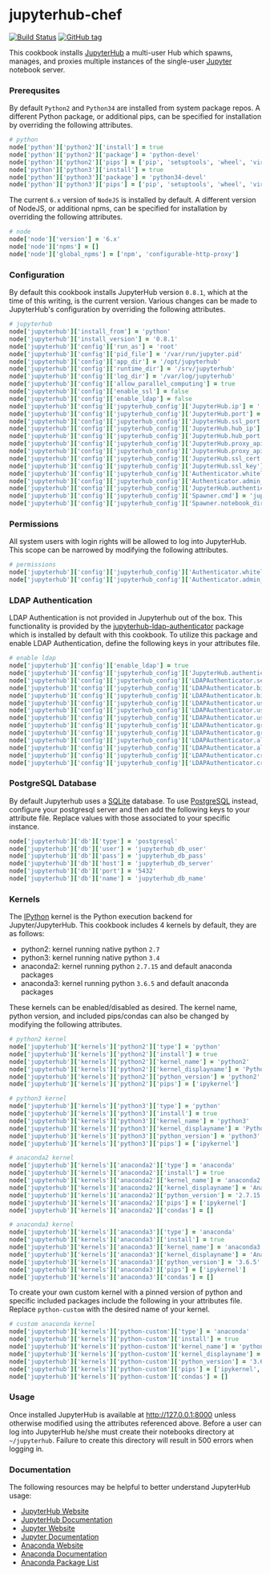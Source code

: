# jupyterhub-chef

[![Build Status](https://travis-ci.org/hansohn/jupyterhub-chef.svg?branch=master)](https://travis-ci.org/hansohn/jupyterhub-chef) [![GitHub tag](https://img.shields.io/github/tag/hansohn/jupyterhub-chef.svg)](https://github.com/hansohn/jupyterhub-chef)

This cookbook installs [JupyterHub](https://github.com/jupyterhub/jupyterhub) a multi-user Hub which spawns, manages, and proxies multiple instances of the single-user [Jupyter](http://jupyter.org/) notebook server.

### Prerequsites

By default `Python2` and `Python34` are installed from system package repos. A different Python package, or additional pips, can be specified for installation by overriding the following attributes.

```ruby
# python
node['python']['python2']['install'] = true
node['python']['python2']['package'] = 'python-devel'
node['python']['python2']['pips'] = ['pip', 'setuptools', 'wheel', 'virtualenv', 'jupyter', 'py4j', 'ipyparallel']
node['python']['python3']['install'] = true
node['python']['python3']['package'] = 'python34-devel'
node['python']['python3']['pips'] = ['pip', 'setuptools', 'wheel', 'virtualenv', 'jupyter', 'py4j', 'ipyparallel']
```

The current `6.x` version of `NodeJS` is installed by default. A different version of NodeJS, or additional npms, can be specified for installation by overriding the following attributes.

```ruby
# node
node['node']['version'] = '6.x'
node['node']['npms'] = []
node['node']['global_npms'] = ['npm', 'configurable-http-proxy']
```

### Configuration

By default this cookbook installs JupyterHub version `0.8.1`, which at the time of this writing, is the current version. Various changes can be made to JupyterHub's configuration by overriding the following attributes.

```ruby
# jupyterhub
node['jupyterhub']['install_from'] = 'python'
node['jupyterhub']['install_version'] = '0.8.1'
node['jupyterhub']['config']['run_as'] = 'root'
node['jupyterhub']['config']['pid_file'] = '/var/run/jupyter.pid'
node['jupyterhub']['config']['app_dir'] = '/opt/jupyterhub'
node['jupyterhub']['config']['runtime_dir'] = '/srv/jupyterhub'
node['jupyterhub']['config']['log_dir'] = '/var/log/jupyterhub'
node['jupyterhub']['config']['allow_parallel_computing'] = true
node['jupyterhub']['config']['enable_ssl'] = false
node['jupyterhub']['config']['enable_ldap'] = false
node['jupyterhub']['config']['jupyterhub_config']['JupyterHub.ip'] = ''
node['jupyterhub']['config']['jupyterhub_config']['JupyterHub.port'] = '8000'
node['jupyterhub']['config']['jupyterhub_config']['JupyterHub.ssl_port'] = '8443'
node['jupyterhub']['config']['jupyterhub_config']['JupyterHub.hub_ip'] = '127.0.0.1'
node['jupyterhub']['config']['jupyterhub_config']['JupyterHub.hub_port'] = '8081'
node['jupyterhub']['config']['jupyterhub_config']['JupyterHub.proxy_api_ip'] = '127.0.0.1'
node['jupyterhub']['config']['jupyterhub_config']['JupyterHub.proxy_api_port'] = '8001'
node['jupyterhub']['config']['jupyterhub_config']['JupyterHub.ssl_cert'] = '/etc/ssl/certs/jupyterhub.crt'
node['jupyterhub']['config']['jupyterhub_config']['JupyterHub.ssl_key'] = '/etc/ssl/private/jupyterhub.key'
node['jupyterhub']['config']['jupyterhub_config']['Authenticator.whitelist'] = []
node['jupyterhub']['config']['jupyterhub_config']['Authenticator.admin_users'] = []
node['jupyterhub']['config']['jupyterhub_config']['JupyterHub.authenticator_class'] = 'jupyterhub.auth.PAMAuthenticator'
node['jupyterhub']['config']['jupyterhub_config']['Spawner.cmd'] = 'jupyterhub-singleuser'
node['jupyterhub']['config']['jupyterhub_config']['Spawner.notebook_dir'] = '~/notebooks'
```

### Permissions

All system users with login rights will be allowed to log into JupyterHub. This scope can be narrowed by modifying the following attributes.

```ruby
# permissions
node['jupyterhub']['config']['jupyterhub_config']['Authenticator.whitelist'] = []
node['jupyterhub']['config']['jupyterhub_config']['Authenticator.admin_users'] = []
```

### LDAP Authentication

LDAP Authentication is not provided in Jupyterhub out of the box. This functionality is provided by the [jupyterhub-ldap-authenticator](https://github.com/hansohn/jupyterhub-ldap-authenticator) package which is installed by default with this cookbook. To utilize this package and enable LDAP Authentication, define the following keys in your attributes file.

```ruby
# enable ldap
node['jupyterhub']['config']['enable_ldap'] = true
node['jupyterhub']['config']['jupyterhub_config']['JupyterHub.authenticator_ldap_class'] = 'ldapauthenticator.LDAPAuthenticator'
node['jupyterhub']['config']['jupyterhub_config']['LDAPAuthenticator.server_hosts'] = ['ldaps://ldap1.example.com:636', 'ldaps://ldap2.example.com:636']
node['jupyterhub']['config']['jupyterhub_config']['LDAPAuthenticator.bind_user_dn'] = 'uid=imauser,cn=users,cn=accounts,dc=example,dc=com'
node['jupyterhub']['config']['jupyterhub_config']['LDAPAuthenticator.bind_user_password'] = 'imapassword'
node['jupyterhub']['config']['jupyterhub_config']['LDAPAuthenticator.user_search_base'] = 'cn=users,cn=accounts,dc=example,dc=com'
node['jupyterhub']['config']['jupyterhub_config']['LDAPAuthenticator.user_search_filter'] = '(&(objectClass=person)(uid={username}))'
node['jupyterhub']['config']['jupyterhub_config']['LDAPAuthenticator.user_membership_attribute'] = 'memberOf'
node['jupyterhub']['config']['jupyterhub_config']['LDAPAuthenticator.group_search_base'] = 'cn=groups,cn=accounts,dc=example,dc=com'
node['jupyterhub']['config']['jupyterhub_config']['LDAPAuthenticator.group_search_filter'] = '(&(objectClass=ipausergroup)(memberOf={group}))'
node['jupyterhub']['config']['jupyterhub_config']['LDAPAuthenticator.allowed_groups'] = ['cn=jupyterhub-users,cn=groups,cn=accounts,dc=example,dc=com']
node['jupyterhub']['config']['jupyterhub_config']['LDAPAuthenticator.allow_nested_groups'] = 'True'
node['jupyterhub']['config']['jupyterhub_config']['LDAPAuthenticator.create_user_home_dir'] = 'True'
node['jupyterhub']['config']['jupyterhub_config']['LDAPAuthenticator.create_user_home_dir_cmd'] = ['mkhomedir_helper']
```

### PostgreSQL Database

By default Jupyterhub uses a [SQLite](https://www.sqlite.org/index.html) database. To use [PostgreSQL](https://www.postgresql.org/) instead, configure your postgresql server and then add the following keys to your attribute file. Replace values with those associated to your specific instance.

```ruby
node['jupyterhub']['db']['type'] = 'postgresql'
node['jupyterhub']['db']['user'] = 'jupyterhub_db_user'
node['jupyterhub']['db']['pass'] = 'jupyterhub_db_pass'
node['jupyterhub']['db']['host'] = 'jupyterhub_db_server'
node['jupyterhub']['db']['port'] = '5432'
node['jupyterhub']['db']['name'] = 'jupyterhub_db_name'
```

### Kernels

The [IPython](https://ipython.org/) kernel is the Python execution backend for Jupyter/JupyterHub. This cookbook includes 4 kernels by default, they are as follows:

- python2: kernel running native python `2.7`
- python3: kernel running native python `3.4`
- anaconda2: kernel running python `2.7.15` and default anaconda packages
- anaconda3: kernel running python `3.6.5` and default anaconda packages

These kernels can be enabled/disabled as desired. The kernel name, python version, and included pips/condas can also be changed by modifying the following attributes.

```ruby
# python2 kernel
node['jupyterhub']['kernels']['python2']['type'] = 'python'
node['jupyterhub']['kernels']['python2']['install'] = true
node['jupyterhub']['kernels']['python2']['kernel_name'] = 'python2'
node['jupyterhub']['kernels']['python2']['kernel_displayname'] = 'Python 2'
node['jupyterhub']['kernels']['python2']['python_version'] = 'python2'
node['jupyterhub']['kernels']['python2']['pips'] = ['ipykernel']

# python3 kernel
node['jupyterhub']['kernels']['python3']['type'] = 'python'
node['jupyterhub']['kernels']['python3']['install'] = true
node['jupyterhub']['kernels']['python3']['kernel_name'] = 'python3'
node['jupyterhub']['kernels']['python3']['kernel_displayname'] = 'Python 3'
node['jupyterhub']['kernels']['python3']['python_version'] = 'python3'
node['jupyterhub']['kernels']['python3']['pips'] = ['ipykernel']

# anaconda2 kernel
node['jupyterhub']['kernels']['anaconda2']['type'] = 'anaconda'
node['jupyterhub']['kernels']['anaconda2']['install'] = true
node['jupyterhub']['kernels']['anaconda2']['kernel_name'] = 'anaconda2'
node['jupyterhub']['kernels']['anaconda2']['kernel_displayname'] = 'Anaconda 2'
node['jupyterhub']['kernels']['anaconda2']['python_version'] = '2.7.15'
node['jupyterhub']['kernels']['anaconda2']['pips'] = ['ipykernel']
node['jupyterhub']['kernels']['anaconda2']['condas'] = []

# anaconda3 kernel
node['jupyterhub']['kernels']['anaconda3']['type'] = 'anaconda'
node['jupyterhub']['kernels']['anaconda3']['install'] = true
node['jupyterhub']['kernels']['anaconda3']['kernel_name'] = 'anaconda3'
node['jupyterhub']['kernels']['anaconda3']['kernel_displayname'] = 'Anaconda 3'
node['jupyterhub']['kernels']['anaconda3']['python_version'] = '3.6.5'
node['jupyterhub']['kernels']['anaconda3']['pips'] = ['ipykernel']
node['jupyterhub']['kernels']['anaconda3']['condas'] = []
```

To create your own custom kernel with a pinned version of python and specific included packages include the following in your attributes file. Replace `python-custom` with the desired name of your kernel.

```ruby
# custom anaconda kernel
node['jupyterhub']['kernels']['python-custom']['type'] = 'anaconda'
node['jupyterhub']['kernels']['python-custom']['install'] = true
node['jupyterhub']['kernels']['python-custom']['kernel_name'] = 'python-custom'
node['jupyterhub']['kernels']['python-custom']['kernel_displayname'] = 'Python Custom'
node['jupyterhub']['kernels']['python-custom']['python_version'] = '3.6.5'
node['jupyterhub']['kernels']['python-custom']['pips'] = ['ipykernel', 'matplotlib', 'pandas', 'scikit-learn', 'tensorflow']
node['jupyterhub']['kernels']['python-custom']['condas'] = []
```

### Usage

Once installed JupyterHub is available at http://127.0.0.1:8000 unless otherwise modified using the attributes referenced above. Before a user can log into JupyterHub he/she must create their notebooks directory at `~/jupyterhub`. Failure to create this directory will result in 500 errors when logging in.

### Documentation

The following resources may be helpful to better understand JupyterHub usage:

- [JupyterHub Website](https://github.com/jupyterhub/jupyterhub)
- [JupyterHub Documentation](https://jupyterhub.readthedocs.io/en/latest/)
- [Jupyter Website](https://jupyter.org/)
- [Jupyter Documentation](https://jupyter.readthedocs.io/en/latest/)
- [Anaconda Website](https://www.continuum.io/)
- [Anaconda Documentation](https://docs.continuum.io/anaconda/)
- [Anaconda Package List](https://docs.continuum.io/anaconda/pkg-docs)
